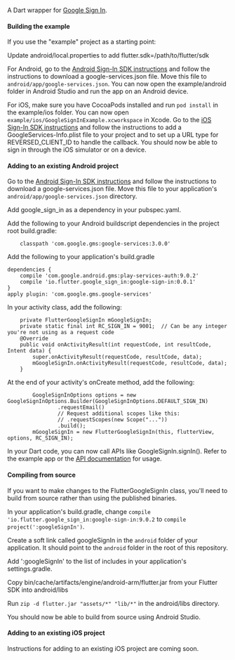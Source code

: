 A Dart wrapper for [Google Sign In](https://developers.google.com/identity/).

#### Building the example

If you use the "example" project as a starting point:

Update android/local.properties to add flutter.sdk=/path/to/flutter/sdk

For Android, go to the [Android Sign-In SDK instructions](https://developers.google.com/identity/sign-in/android/start)
and follow the instructions to download a google-services.json file. Move this file
to ```android/app/google-services.json```. You can now open the example/android folder in Android Studio and run the app on an Android device.


For iOS, make sure you have CocoaPods installed and run ```pod install``` in the example/ios folder. You can now open ```example/ios/GoogleSignInExample.xcworkspace``` in Xcode. Go to the [iOS Sign-In SDK instructions](https://developers.google.com/identity/sign-in/ios/start) and follow the instructions to add a GoogleServices-Info.plist file to your project and to set up a URL type for REVERSED_CLIENT_ID to handle the callback. You should now be able to sign in through the iOS simulator or on a device.

#### Adding to an existing Android project

Go to the [Android Sign-In SDK instructions](https://developers.google.com/identity/sign-in/android/start)
and follow the instructions to download a google-services.json file. Move this file
to your application's ```android/app/google-services.json``` directory.

Add google_sign_in as a dependency in your pubspec.yaml.

Add the following to your Android buildscript dependencies in the project root build.gradle:

```
    classpath 'com.google.gms:google-services:3.0.0'
```

Add the following to your application's build.gradle

```
dependencies {
    compile 'com.google.android.gms:play-services-auth:9.0.2'
    compile 'io.flutter.google_sign_in:google-sign-in:0.0.1'
}
apply plugin: 'com.google.gms.google-services'
```

In your activity class, add the following:

```
    private FlutterGoogleSignIn mGoogleSignIn;
    private static final int RC_SIGN_IN = 9001;  // Can be any integer you're not using as a request code
    @Override
    public void onActivityResult(int requestCode, int resultCode, Intent data) {
        super.onActivityResult(requestCode, resultCode, data);
        mGoogleSignIn.onActivityResult(requestCode, resultCode, data);
    }
```

At the end of your activity's onCreate method, add the following:

```
        GoogleSignInOptions options = new GoogleSignInOptions.Builder(GoogleSignInOptions.DEFAULT_SIGN_IN)
                .requestEmail()
                // Request additional scopes like this:
                // .requestScopes(new Scope("..."))
                .build();
        mGoogleSignIn = new FlutterGoogleSignIn(this, flutterView, options, RC_SIGN_IN);
```

In your Dart code, you can now call APIs like GoogleSignIn.signIn(). Refer to the example app or the [API documentation](http://flutter.github.io/google_sign_in/) for usage.

#### Compiling from source

If you want to make changes to the FlutterGoogleSignIn class, you'll need to build from source rather than using the published binaries.

In your application's build.gradle, change ```compile 'io.flutter.google_sign_in:google-sign-in:9.0.2``` to ```compile project(':googleSignIn')```.

Create a soft link called googleSignIn in the ```android``` folder of your application. It should point to the ```android``` folder in the root of this repository.

Add ':googleSignIn' to the list of includes in your application's settings.gradle.

Copy bin/cache/artifacts/engine/android-arm/flutter.jar from your Flutter SDK into android/libs

Run ```zip -d flutter.jar "assets/*" "lib/*"``` in the android/libs directory.

You should now be able to build from source using Android Studio.

#### Adding to an existing iOS project

Instructions for adding to an existing iOS project are coming soon.
